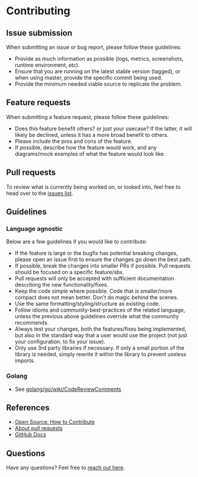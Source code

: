 # Contributing

## Issue submission

When submitting an issue or bug report, please follow these guidelines:

   * Provide as much information as possible (logs, metrics, screenshots,
     runtime environment, etc).
   * Ensure that you are running on the latest stable version (tagged), or
     when using master, provide the specific commit being used.
   * Provide the minimum needed viable source to replicate the problem.

## Feature requests

When submitting a feature request, please follow these guidelines:

   * Does this feature benefit others? or just your usecase? If the latter,
     it will likely be declined, unless it has a more broad benefit to others.
   * Please include the pros and cons of the feature.
   * If possible, describe how the feature would work, and any diagrams/mock
     examples of what the feature would look like.

## Pull requests

To review what is currently being worked on, or looked into, feel free to head
over to the [issues list](../../issues).

## Guidelines

### Language agnostic

Below are a few guidelines if you would like to contribute:

   * If the feature is large or the bugfix has potential breaking changes,
     please open an issue first to ensure the changes go down the best path.
   * If possible, break the changes into smaller PRs if possible. Pull requests
     should be focused on a specific feature/sbx.
   * Pull requests will only be accepted with sufficient documentation
     describing the new functionality/fixes.
   * Keep the code simple where possible. Code that is smaller/more compact
     does not mean better. Don't do magic behind the scenes.
   * Use the same formatting/styling/structure as existing code.
   * Follow idioms and community-best-practices of the related language,
     unless the previous above guidelines override what the community
     recommends.
   * Always test your changes, both the features/fixes being implemented, but
     also in the standard way that a user would use the project (not just
     your configuration, to fix your issue).
   * Only use 3rd party libraries if necessary. If only a small portion of
     the library is needed, simply rewrite it within the library to prevent
     useless imports.

### Golang

   * See [golang/go/wiki/CodeReviewComments](https://github.com/golang/go/wiki/CodeReviewComments)

## References

   * [Open Source: How to Contribute](0https://opensource.guide/how-to-contribute/)
   * [About pull requests](https://docs.github.com/en/pull-requests/collaborating-with-pull-requests/proposing-changes-to-your-work-with-pull-requests/about-pull-requests)
   * [GitHub Docs](https://docs.github.com/en)

## Questions

Have any questions? Feel free to [reach out here](https://liam.sh/chat).
